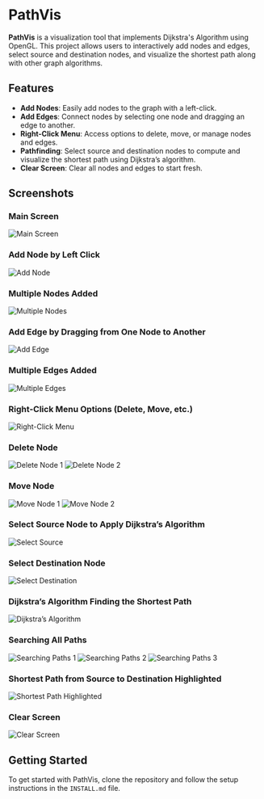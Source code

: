 # PathVis

**PathVis** is a visualization tool that implements Dijkstra's Algorithm using OpenGL. This project allows users to interactively add nodes and edges, select source and destination nodes, and visualize the shortest path along with other graph algorithms.

## Features

- **Add Nodes**: Easily add nodes to the graph with a left-click.
- **Add Edges**: Connect nodes by selecting one node and dragging an edge to another.
- **Right-Click Menu**: Access options to delete, move, or manage nodes and edges.
- **Pathfinding**: Select source and destination nodes to compute and visualize the shortest path using Dijkstra’s algorithm.
- **Clear Screen**: Clear all nodes and edges to start fresh.

## Screenshots

### Main Screen
![Main Screen](screenshots/1.png)

### Add Node by Left Click
![Add Node](screenshots/2_ADD_NODE.png)

### Multiple Nodes Added
![Multiple Nodes](screenshots/3_ALL_NODE.png)

### Add Edge by Dragging from One Node to Another
![Add Edge](screenshots/4_ADD_EDGE.png)

### Multiple Edges Added
![Multiple Edges](screenshots/5_ALL_EDGE.png)

### Right-Click Menu Options (Delete, Move, etc.)
![Right-Click Menu](screenshots/6_RIGHT_CLICK.png)

### Delete Node
![Delete Node 1](screenshots/7_DELETE_NODE_1.png)
![Delete Node 2](screenshots/7_DELETE_NODE_2.png)

### Move Node
![Move Node 1](screenshots/8_MOVE_NODE_1.png)
![Move Node 2](screenshots/8_MODE_NODE_2.png)

### Select Source Node to Apply Dijkstra’s Algorithm
![Select Source](screenshots/9_SELECT_SOURCE.png)

### Select Destination Node
![Select Destination](screenshots/9_SELECT_DEST.png)

### Dijkstra’s Algorithm Finding the Shortest Path
![Dijkstra’s Algorithm](screenshots/10_SHORT_PATH.png)

### Searching All Paths
![Searching Paths 1](screenshots/11_SHORT_PATH_1.png)
![Searching Paths 2](screenshots/12_SHORT_PATH_2.png)
![Searching Paths 3](screenshots/13_SHORT_PATH_3.png)

### Shortest Path from Source to Destination Highlighted
![Shortest Path Highlighted](screenshots/14_SHORT_PATH_FINAL.png)

### Clear Screen
![Clear Screen](screenshots/15_CLEAR_SCREEN.png)

## Getting Started

To get started with PathVis, clone the repository and follow the setup instructions in the `INSTALL.md` file.
